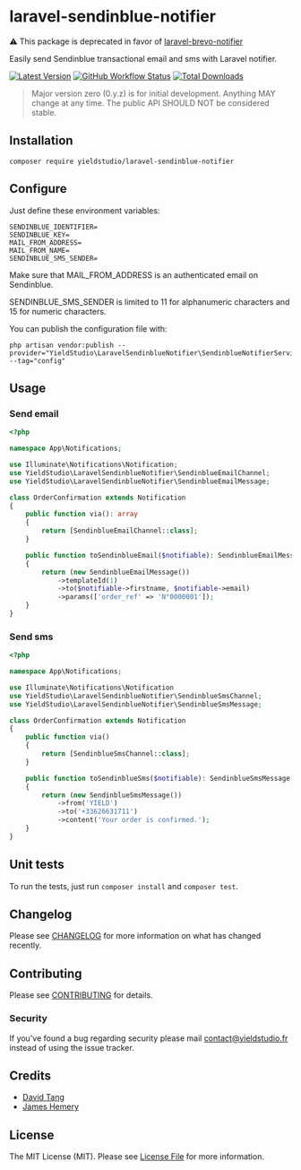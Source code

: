 # laravel-sendinblue-notifier

⚠️ This package is deprecated in favor of [laravel-brevo-notifier](https://github.com/YieldStudio/laravel-brevo-notifier)

Easily send Sendinblue transactional email and sms with Laravel notifier.

[![Latest Version](https://img.shields.io/github/release/yieldstudio/laravel-sendinblue-notifier?style=flat-square)](https://github.com/yieldstudio/laravel-sendinblue-notifier/releases)
[![GitHub Workflow Status](https://img.shields.io/github/workflow/status/yieldstudio/laravel-sendinblue-notifier/tests?style=flat-square)](https://github.com/yieldstudio/laravel-sendinblue-notifier/actions/workflows/tests.yml)
[![Total Downloads](https://img.shields.io/packagist/dt/yieldstudio/laravel-sendinblue-notifier?style=flat-square)](https://packagist.org/packages/yieldstudio/laravel-sendinblue-notifier)

> Major version zero (0.y.z) is for initial development. Anything MAY change at any time. The public API SHOULD NOT be considered stable.

## Installation

	composer require yieldstudio/laravel-sendinblue-notifier

## Configure

Just define these environment variables:

```dotenv
SENDINBLUE_IDENTIFIER=
SENDINBLUE_KEY=
MAIL_FROM_ADDRESS=
MAIL_FROM_NAME=
SENDINBLUE_SMS_SENDER=
```

Make sure that MAIL_FROM_ADDRESS is an authenticated email on Sendinblue.

SENDINBLUE_SMS_SENDER is limited to 11 for alphanumeric characters and 15 for numeric characters.

You can publish the configuration file with:

```shell
php artisan vendor:publish --provider="YieldStudio\LaravelSendinblueNotifier\SendinblueNotifierServiceProvider" --tag="config"
```

## Usage

### Send email

```php
<?php

namespace App\Notifications;

use Illuminate\Notifications\Notification;
use YieldStudio\LaravelSendinblueNotifier\SendinblueEmailChannel;
use YieldStudio\LaravelSendinblueNotifier\SendinblueEmailMessage;

class OrderConfirmation extends Notification
{
    public function via(): array
    {
        return [SendinblueEmailChannel::class];
    }

    public function toSendinblueEmail($notifiable): SendinblueEmailMessage
    {
        return (new SendinblueEmailMessage())
            ->templateId(1)
            ->to($notifiable->firstname, $notifiable->email)
            ->params(['order_ref' => 'N°0000001']);
    }
}
```

### Send sms

```php
<?php

namespace App\Notifications;

use Illuminate\Notifications\Notification
use YieldStudio\LaravelSendinblueNotifier\SendinblueSmsChannel;
use YieldStudio\LaravelSendinblueNotifier\SendinblueSmsMessage;

class OrderConfirmation extends Notification
{
    public function via()
    {
        return [SendinblueSmsChannel::class];
    }

    public function toSendinblueSms($notifiable): SendinblueSmsMessage
    {
        return (new SendinblueSmsMessage())
            ->from('YIELD')
            ->to('+33626631711')
            ->content('Your order is confirmed.');
    }
}
```

## Unit tests

To run the tests, just run `composer install` and `composer test`.

## Changelog

Please see [CHANGELOG](CHANGELOG.md) for more information on what has changed recently.

## Contributing

Please see [CONTRIBUTING](https://raw.githubusercontent.com/YieldStudio/.github/main/CONTRIBUTING.md) for details.

### Security

If you've found a bug regarding security please mail [contact@yieldstudio.fr](mailto:contact@yieldstudio.fr) instead of using the issue tracker.

## Credits

- [David Tang](https://github.com/dtangdev)
- [James Hemery](https://github.com/jameshemery)

## License

The MIT License (MIT). Please see [License File](LICENSE.md) for more information.

